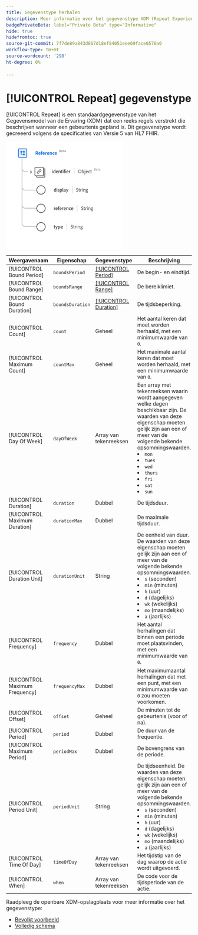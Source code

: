 ```yaml
---
title: Gegevenstype herhalen
description: Meer informatie over het gegevenstype XDM (Repeat Experience Data Model).
badgePrivateBeta: label="Private Beta" type="Informative"
hide: true
hidefromtoc: true
source-git-commit: 7f7de89a843d867d18ef84051eee69face0570a0
workflow-type: tm+mt
source-wordcount: '298'
ht-degree: 0%

---
```


# [!UICONTROL Repeat] gegevenstype

[!UICONTROL Repeat] is een standaardgegevenstype van het Gegevensmodel van de Ervaring (XDM) dat een reeks regels verstrekt die beschrijven wanneer een gebeurtenis gepland is. Dit gegevenstype wordt gecreeerd volgens de specificaties van Versie 5 van HL7 FHIR.

![ herhalen gegevenstypestructuur ](../../images/data-types/healthcare/reference.png)

| Weergavenaam | Eigenschap | Gegevenstype | Beschrijving |
| --- | --- | --- | --- |
| [!UICONTROL Bound Period] | `boundsPeriod` | [[!UICONTROL Period]](../healthcare/period.md) | De begin- en eindtijd. |
| [!UICONTROL Bound Range] | `boundsRange` | [[!UICONTROL Range]](../healthcare/range.md) | De bereiklimiet. |
| [!UICONTROL Bound Duration] | `boundsDuration` | [[!UICONTROL Duration]](../healthcare/duration.md) | De tijdsbeperking. |
| [!UICONTROL Count] | `count` | Geheel | Het aantal keren dat moet worden herhaald, met een minimumwaarde van `0`. |
| [!UICONTROL Maximum Count] | `countMax` | Geheel | Het maximale aantal keren dat moet worden herhaald, met een minimumwaarde van `0`. |
| [!UICONTROL Day Of Week] | `dayOfWeek` | Array van tekenreeksen | Een array met tekenreeksen waarin wordt aangegeven welke dagen beschikbaar zijn. De waarden van deze eigenschap moeten gelijk zijn aan een of meer van de volgende bekende opsommingswaarden. <li> `mon` </li> <li> `tues` </li> <li> `wed` </li> <li> `thurs`</li>  <li> `fri` </li> <li> `sat`</li> <li> `sun`</li> |
| [!UICONTROL Duration] | `duration` | Dubbel | De tijdsduur. |
| [!UICONTROL Maximum Duration] | `durationMax` | Dubbel | De maximale tijdsduur. |
| [!UICONTROL Duration Unit] | `durationUnit` | String | De eenheid van duur. De waarden van deze eigenschap moeten gelijk zijn aan een of meer van de volgende bekende opsommingswaarden. <li> `s` (seconden) </li> <li> `min` (minuten) </li> <li> `h` (uur) </li> <li> `d` (dagelijks) </li>  <li> `wk` (wekelijks) </li> <li> `mo` (maandelijks) </li> <li> `a` (jaarlijks)</li> |
| [!UICONTROL Frequency] | `frequency` | Dubbel | Het aantal herhalingen dat binnen een periode moet plaatsvinden, met een minimumwaarde van `0`. |
| [!UICONTROL Maximum Frequency] | `frequencyMax` | Dubbel | Het maximumaantal herhalingen dat met een punt, met een minimumwaarde van `0` zou moeten voorkomen. |
| [!UICONTROL Offset] | `offset` | Geheel | De minuten tot de gebeurtenis (voor of na). |
| [!UICONTROL Period] | `period` | Dubbel | De duur van de frequentie. |
| [!UICONTROL Maximum Period] | `periodMax` | Dubbel | De bovengrens van de periode. |
| [!UICONTROL Period Unit] | `periodUnit` | String | De tijdseenheid. De waarden van deze eigenschap moeten gelijk zijn aan een of meer van de volgende bekende opsommingswaarden. <li> `s` (seconden) </li> <li> `min` (minuten) </li> <li> `h` (uur) </li> <li> `d` (dagelijks) </li>  <li> `wk` (wekelijks) </li> <li> `mo` (maandelijks) </li> <li> `a` (jaarlijks)</li> |
| [!UICONTROL Time Of Day] | `timeOfDay` | Array van tekenreeksen | Het tijdstip van de dag waarop de actie wordt uitgevoerd. |
| [!UICONTROL When] | `when` | Array van tekenreeksen | De code voor de tijdsperiode van de actie. |

Raadpleeg de openbare XDM-opslagplaats voor meer informatie over het gegevenstype:

* [ Bevolkt voorbeeld ](https://github.com/adobe/xdm/blob/master/extensions/industry/healthcare/fhir/datatypes/repeat.example.1.json)
* [ Volledig schema ](https://github.com/adobe/xdm/blob/master/extensions/industry/healthcare/fhir/datatypes/repeat.schema.json)
